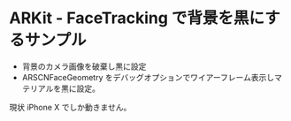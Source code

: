 # ARKit - FaceTracking で背景を黒にするサンプル

- 背景のカメラ画像を破棄し黒に設定
- ARSCNFaceGeometry をデバッグオプションでワイアーフレーム表示しマテリアルを黒に設定。

現状 iPhone X でしか動きません。